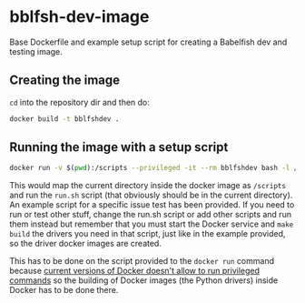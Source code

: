 # bblfsh-dev-image

Base Dockerfile and example setup script for creating a Babelfish dev and testing
image.

## Creating the image
`cd` into the repository dir and then do:
```bash
docker build -t bblfshdev .
```

## Running the image with a setup script

```bash
docker run -v $(pwd):/scripts --privileged -it --rm bblfshdev bash -l /scripts/run.server_issue34.sh
```

This would map the current directory inside the docker image as `/scripts` and run
the `run.sh` script (that obviously should be in the current directory). An
example script for a specific issue test has been provided. If you need to run or
test other stuff, change the run.sh script or add other scripts and run them
instead but remember that you must start the Docker service and `make build` the
drivers you need in that script, just like in the example provided, so the driver
docker images are created. 

This has to be done on the script provided to the
`docker run` command because [current versions of Docker doesn't allow to run 
privileged commands](https://github.com/moby/moby/issues/1916) so the building of Docker
images (the Python drivers) inside Docker has to be done there.
